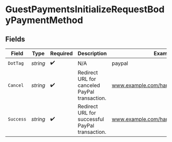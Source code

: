 # GuestPaymentsInitializeRequestBodyPaymentMethod


## Fields

| Field                                           | Type                                            | Required                                        | Description                                     | Example                                         |
| ----------------------------------------------- | ----------------------------------------------- | ----------------------------------------------- | ----------------------------------------------- | ----------------------------------------------- |
| `DotTag`                                        | *string*                                        | :heavy_check_mark:                              | N/A                                             | paypal                                          |
| `Cancel`                                        | *string*                                        | :heavy_check_mark:                              | Redirect URL for canceled PayPal transaction.   | www.example.com/handle_paypal_cancel            |
| `Success`                                       | *string*                                        | :heavy_check_mark:                              | Redirect URL for successful PayPal transaction. | www.example.com/handle_paypal_success           |